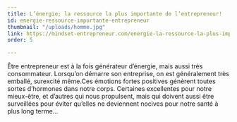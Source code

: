 ```yaml
---
title: L’énergie; la ressource la plus importante de l’entrepreneur!
id: energie-ressource-importante-entrepreneur
thumbnail: "/uploads/homme.jpg"
link: https://mindset-entrepreneur.com/energie-la-ressource-la-plus-importante-de-lentrepreneur/
order: 5

---
```

Être entrepreneur est à la fois générateur d’énergie, mais aussi très consommateur. Lorsqu’on démarre son entreprise, on est généralement très emballé, surexcité même.Ces émotions fortes positives génèrent toutes sortes d’hormones dans notre corps. Certaines excellentes pour notre mieux-être, et d’autres qui nous propulsent, mais qui doivent aussi être surveillées pour éviter qu’elles ne deviennent nocives pour notre santé à plus long terme...